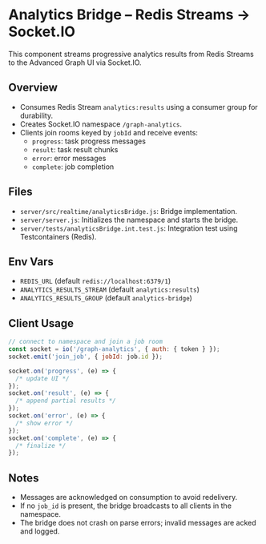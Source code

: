 # Analytics Bridge – Redis Streams → Socket.IO

This component streams progressive analytics results from Redis Streams to the Advanced Graph UI via Socket.IO.

## Overview

- Consumes Redis Stream `analytics:results` using a consumer group for durability.
- Creates Socket.IO namespace `/graph-analytics`.
- Clients join rooms keyed by `jobId` and receive events:
  - `progress`: task progress messages
  - `result`: task result chunks
  - `error`: error messages
  - `complete`: job completion

## Files

- `server/src/realtime/analyticsBridge.js`: Bridge implementation.
- `server/server.js`: Initializes the namespace and starts the bridge.
- `server/tests/analyticsBridge.int.test.js`: Integration test using Testcontainers (Redis).

## Env Vars

- `REDIS_URL` (default `redis://localhost:6379/1`)
- `ANALYTICS_RESULTS_STREAM` (default `analytics:results`)
- `ANALYTICS_RESULTS_GROUP` (default `analytics-bridge`)

## Client Usage

```js
// connect to namespace and join a job room
const socket = io('/graph-analytics', { auth: { token } });
socket.emit('join_job', { jobId: job.id });

socket.on('progress', (e) => {
  /* update UI */
});
socket.on('result', (e) => {
  /* append partial results */
});
socket.on('error', (e) => {
  /* show error */
});
socket.on('complete', (e) => {
  /* finalize */
});
```

## Notes

- Messages are acknowledged on consumption to avoid redelivery.
- If no `job_id` is present, the bridge broadcasts to all clients in the namespace.
- The bridge does not crash on parse errors; invalid messages are acked and logged.
